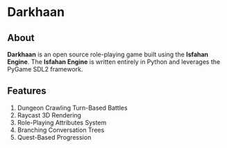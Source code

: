 # Darkhaan

## About
**Darkhaan** is an open source role-playing game built using the **Isfahan Engine**. The **Isfahan Engine** is written entirely in Python and leverages the PyGame SDL2 framework.

## Features
1. Dungeon Crawling Turn-Based Battles
2. Raycast 3D Rendering
3. Role-Playing Attributes System
4. Branching Conversation Trees
5. Quest-Based Progression
